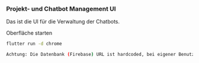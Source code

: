 ### Projekt- und Chatbot Management UI
Das ist die UI für die Verwaltung der Chatbots.

Oberfläche starten

```bash
flutter run -d chrome

Achtung: Die Datenbank (Firebase) URL ist hardcoded, bei eigener Benutzung ändern.
